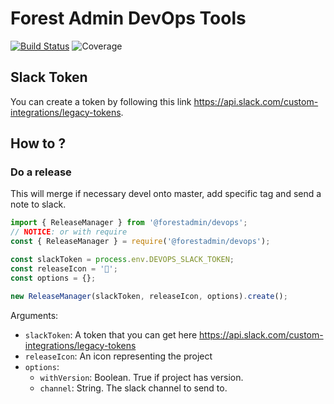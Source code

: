 # Forest Admin DevOps Tools
[![Build Status](https://travis-ci.com/ForestAdmin/devops.svg?token=GhLkKxborSQok42EpFsc&branch=devel)](https://travis-ci.org/ForestAdmin/devops)
![Coverage](https://img.shields.io/badge/coverage-94%25%0A-important)

## Slack Token
You can create a token by following this link https://api.slack.com/custom-integrations/legacy-tokens.

## How to ?

### Do a release
This will merge if necessary devel onto master, add specific tag and send a note to slack.
```JavaScript
import { ReleaseManager } from '@forestadmin/devops';
// NOTICE: or with require
const { ReleaseManager } = require('@forestadmin/devops');

const slackToken = process.env.DEVOPS_SLACK_TOKEN;
const releaseIcon = '🌱';
const options = {};

new ReleaseManager(slackToken, releaseIcon, options).create();
```

Arguments:
- `slackToken`: A token that you can get here https://api.slack.com/custom-integrations/legacy-tokens
- `releaseIcon`: An icon representing the project
- `options`:
  - `withVersion`: Boolean. True if project has version.
  - `channel`: String. The slack channel to send to.
